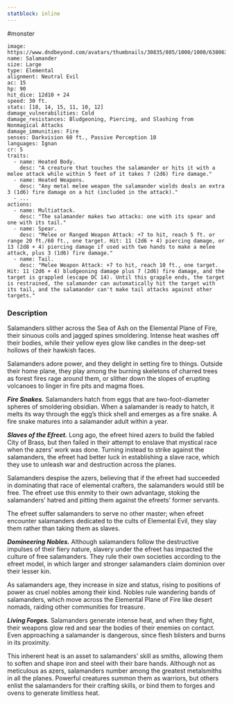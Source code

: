 ```yaml
---
statblock: inline
---
```

 #monster 

```statblock
image: https://www.dndbeyond.com/avatars/thumbnails/30835/805/1000/1000/638063921868615940.png
name: Salamander
size: Large
type: Elemental
alignment: Neutral Evil
ac: 15
hp: 90
hit_dice: 12d10 + 24
speed: 30 ft.
stats: [18, 14, 15, 11, 10, 12]
damage_vulnerabilities: Cold
damage_resistances: Bludgeoning, Piercing, and Slashing from Nonmagical Attacks
damage_immunities: Fire
senses: Darkvision 60 ft., Passive Perception 10
languages: Ignan
cr: 5
traits:
  - name: Heated Body.
    desc: "A creature that touches the salamander or hits it with a melee attack while within 5 feet of it takes 7 (2d6) fire damage."
  - name: Heated Weapons.
    desc: "Any metal melee weapon the salamander wields deals an extra 3 (1d6) fire damage on a hit (included in the attack)."
  - ...
actions:
  - name: Multiattack.
    desc: "The salamander makes two attacks: one with its spear and one with its tail."
  - name: Spear.
    desc: "Melee or Ranged Weapon Attack: +7 to hit, reach 5 ft. or range 20 ft./60 ft., one target. Hit: 11 (2d6 + 4) piercing damage, or 13 (2d8 + 4) piercing damage if used with two hands to make a melee attack, plus 3 (1d6) fire damage."
  - name: Tail.
    desc: "Melee Weapon Attack: +7 to hit, reach 10 ft., one target. Hit: 11 (2d6 + 4) bludgeoning damage plus 7 (2d6) fire damage, and the target is grappled (escape DC 14). Until this grapple ends, the target is restrained, the salamander can automatically hit the target with its tail, and the salamander can't make tail attacks against other targets."
```

### Description

Salamanders slither across the Sea of Ash on the Elemental Plane of Fire, their sinuous coils and jagged spines smoldering. Intense heat washes off their bodies, while their yellow eyes glow like candles in the deep-set hollows of their hawkish faces.

Salamanders adore power, and they delight in setting fire to things. Outside their home plane, they play among the burning skeletons of charred trees as forest fires rage around them, or slither down the slopes of erupting volcanoes to linger in fire pits and magma floes.

_**Fire Snakes.**_ Salamanders hatch from eggs that are two-foot-diameter spheres of smoldering obsidian. When a salamander is ready to hatch, it melts its way through the egg’s thick shell and emerges as a fire snake. A fire snake matures into a salamander adult within a year.

_**Slaves of the Efreet.**_ Long ago, the efreet hired azers to build the fabled City of Brass, but then failed in their attempt to enslave that mystical race when the azers’ work was done. Turning instead to strike against the salamanders, the efreet had better luck in establishing a slave race, which they use to unleash war and destruction across the planes.

Salamanders despise the azers, believing that if the efreet had succeeded in dominating that race of elemental crafters, the salamanders would still be free. The efreet use this enmity to their own advantage, stoking the salamanders’ hatred and pitting them against the efreets’ former servants.

The efreet suffer salamanders to serve no other master; when efreet encounter salamanders dedicated to the cults of Elemental Evil, they slay them rather than taking them as slaves.

_**Domineering Nobles.**_ Although salamanders follow the destructive impulses of their fiery nature, slavery under the efreet has impacted the culture of free salamanders. They rule their own societies according to the efreet model, in which larger and stronger salamanders claim dominion over their lesser kin.

As salamanders age, they increase in size and status, rising to positions of power as cruel nobles among their kind. Nobles rule wandering bands of salamanders, which move across the Elemental Plane of Fire like desert nomads, raiding other communities for treasure.

_**Living Forges.**_ Salamanders generate intense heat, and when they fight, their weapons glow red and sear the bodies of their enemies on contact. Even approaching a salamander is dangerous, since flesh blisters and burns in its proximity.

This inherent heat is an asset to salamanders’ skill as smiths, allowing them to soften and shape iron and steel with their bare hands. Although not as meticulous as azers, salamanders number among the greatest metalsmiths in all the planes. Powerful creatures summon them as warriors, but others enlist the salamanders for their crafting skills, or bind them to forges and ovens to generate limitless heat.
